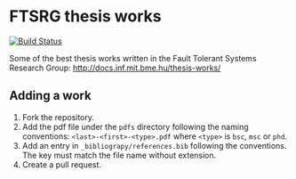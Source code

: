 # FTSRG thesis works

[![Build Status](https://travis-ci.org/FTSRG/thesis-works.svg?branch=source)](https://travis-ci.org/FTSRG/thesis-works)

Some of the best thesis works written in the Fault Tolerant Systems Research Group: <http://docs.inf.mit.bme.hu/thesis-works/>

## Adding a work

1. Fork the repository.
1. Add the pdf file under the `pdfs` directory following the naming conventions: `<last>-<first>-<type>.pdf` where `<type>` is `bsc`, `msc` or `phd`.
1. Add an entry in `_bibliograpy/references.bib` following the conventions. The key must match the file name without extension.
1. Create a pull request.

